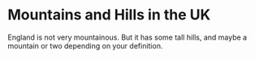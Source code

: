 Mountains and Hills in the UK
===================
England is not very mountainous.
But it has some tall hills, and maybe a mountain or two depending on your definition.
